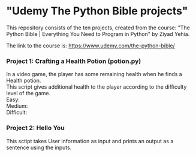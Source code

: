 # "Udemy The Python Bible projects"

This repository consists of the ten projects, created from the course: "The Python Bible | Everything You Need to Program in Python" by Ziyad Yehia.  
  
The link to the course is:
https://www.udemy.com/the-python-bible/

### Project 1: Crafting a Health Potion (potion.py)
In a video game, the player has some remaining health when he finds a Health potion.  
This script gives additional health to the player according to the difficulty level of the game.  
Easy:  
Medium:  
Difficult:  

### Project 2: Hello You
This sctipt takes User information as input and prints an output as a sentence using the inputs.

